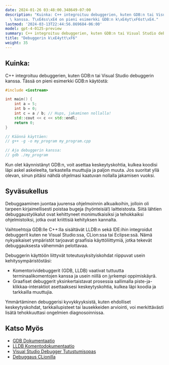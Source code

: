 ```yaml
---
date: 2024-01-26 03:48:00.348649-07:00
description: "Kuinka: C++ integroituu debuggerien, kuten GDB:n tai Visual Studio debuggerin\
  \ kanssa. T\xE4ss\xE4 on pieni esimerkki GDB:n k\xE4yt\xF6st\xE4."
lastmod: '2024-03-13T22:44:56.869684-06:00'
model: gpt-4-0125-preview
summary: C++ integroituu debuggerien, kuten GDB:n tai Visual Studio debuggerin kanssa.
title: "Debuggerin k\xE4ytt\xF6"
weight: 35
---
```


## Kuinka:
C++ integroituu debuggerien, kuten GDB:n tai Visual Studio debuggerin kanssa. Tässä on pieni esimerkki GDB:n käytöstä:

```C++
#include <iostream>

int main() {
    int a = 5;
    int b = 0;
    int c = a / b; // Hups, jakaminen nollalla!
    std::cout << c << std::endl;
    return 0;
}

// Käännä käyttäen:
// g++ -g -o my_program my_program.cpp

// Aja debuggerin kanssa:
// gdb ./my_program
```

Kun olet käynnistänyt GDB:n, voit asettaa keskeytyskohtia, kulkea koodisi läpi askel askeleelta, tarkastella muuttujia ja paljon muuta. Jos suoritat yllä olevan, sinun pitäisi nähdä ohjelmasi kaatuvan nollalla jakamisen vuoksi.

## Syväsukellus
Debuggaaminen juontaa juurensa ohjelmoinnin alkuaikoihin, jolloin oli tarpeen kirjaimellisesti poistaa bugeja (hyönteisiä!) laitteistosta. Siitä lähtien debuggaustyökalut ovat kehittyneet monimutkaisiksi ja tehokkaiksi ohjelmistoiksi, jotka ovat kriittisiä kehityksen kannalta.

Vaihtoehtoja GDB:lle C++:lla sisältävät LLDB:n sekä IDE:ihin integroidut debuggerit kuten ne Visual Studio:ssa, CLion:ssa tai Eclipse:ssä. Nämä nykyaikaiset ympäristöt tarjoavat graafisia käyttöliittymiä, jotka tekevät debuggauksesta vähemmän pelottavaa.

Debuggerin käyttöön liittyvät toteutusyksityiskohdat riippuvat usein kehitysympäristöstäsi:

- Komentorividebuggerit (GDB, LLDB) vaativat tuttuutta terminaalikomentojen kanssa ja usein niillä on jyrkempi oppimiskäyrä.
- Graafiset debuggerit yksinkertaistavat prosessia sallimalla piste-ja-klikkaa-interaktiot asettaaksesi keskeytyskohtia, kulkea läpi koodia ja tarkkailla muuttujia.

Ymmärtäminen debuggerisi kyvykkyyksistä, kuten ehdolliset keskeytyskohdat, tarkkailupisteet tai lausekkeiden arviointi, voi merkittävästi lisätä tehokkuuttasi ongelmien diagnosoinnissa.

## Katso Myös
- [GDB Dokumentaatio](https://www.gnu.org/software/gdb/documentation/)
- [LLDB Komentodokumentaatio](https://lldb.llvm.org/use/map.html)
- [Visual Studio Debugger Tutustumisopas](https://docs.microsoft.com/en-us/visualstudio/debugger/debugger-feature-tour)
- [Debuggaus CLionilla](https://www.jetbrains.com/help/clion/debugging-code.html)
